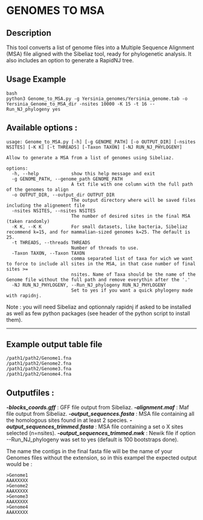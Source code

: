 # GENOMES TO MSA 

## Description

This tool converts a list of genome files into a Multiple Sequence Alignment (MSA) file aligned with the Sibeliaz tool, ready for phylogenetic analysis. It also includes an option to generate a RapidNJ tree.

## Usage Example

```
bash
python3 Genome_to_MSA.py -g Yersinia_genomes/Yersinia_genome.tab -o Yersinia_Genome_to_MSA_dir -nsites 10000 -K 15 -t 16 --Run_NJ_phylogeny yes
```


## Available options :
```
usage: Genome_to_MSA.py [-h] [-g GENOME_PATH] [-o OUTPUT_DIR] [-nsites NSITES] [-K K] [-t THREADS] [-Taxon TAXON] [-NJ RUN_NJ_PHYLOGENY]

Allow to generate a MSA from a list of genomes using Sibeliaz.

options:
  -h, --help            show this help message and exit
  -g GENOME_PATH, --genome_path GENOME_PATH
                        A txt file with one column with the full path of the genomes to align
  -o OUTPUT_DIR, --output_dir OUTPUT_DIR
                        The output directory where will be saved files including the alignement file
  -nsites NSITES, --nsites NSITES
                        The number of desired sites in the final MSA (taken randomly)
  -K K, --K K           For small datasets, like bacteria, Sibeliaz recommend k=15, and for mammalian-sized genomes k=25. The default is 25.
  -t THREADS, --threads THREADS
                        Number of threads to use.
  -Taxon TAXON, --Taxon TAXON
                        comma separated list of taxa for wich we want to force to include all sites in the MSA, in that case number of final sites >=
                        nsites. Name of Taxa should be the name of the Genome file without the full path and remove everythin after the '.'
  -NJ RUN_NJ_PHYLOGENY, --Run_NJ_phylogeny RUN_NJ_PHYLOGENY
                        Set to yes if you want a quick phylogeny made with rapidnj.
```

Note : you will need Sibeliaz and optionnaly rapidnj if asked to be installed as well as few python packages (see header of the python script to install them).

______________

## Example output table file
```
/path1/path2/Genome1.fna
/path1/path2/Genome2.fna
/path1/path2/Genome3.fna
/path1/path2/Genome4.fna
```

## Outputfiles :

***-blocks_coords.gff*** :  GFF file output from Sibeliaz.
***-alignment.maf*** : Maf file output from Sibeliaz.
***-output_sequences.fasta*** : MSA file containing all the homologous sites found in at least 2 species.
***-output_sequences_trimmed.fasta*** : MSA file containing a set o X sites selected (n=nsites).
***-output_sequences_trimmed.nwk*** : Newik file if option --Run_NJ_phylogeny was set to yes (default is 100 bootstraps done).

The name the contigs in the final fasta file will be the name of your Genomes files without the extension, so in this exampel the expected output would be : 
```
>Genome1
AAAXXXXX
>Genome2
AAAXXXXX
>Genome3
AAAXXXXX
>Genome4
AAAXXXXX
```





